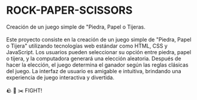# ROCK-PAPER-SCISSORS
Creación de un juego simple de "Piedra, Papel o Tijeras. <br><br>
Este proyecto consiste en la creación de un juego simple de "Piedra, Papel o Tijera" utilizando tecnologías web estándar como HTML, CSS y JavaScript. Los usuarios pueden seleccionar su opción entre piedra, papel o tijera, y la computadora generará una elección aleatoria. Después de hacer la elección, el juego determina el ganador según las reglas clásicas del juego. La interfaz de usuario es amigable e intuitiva, brindando una experiencia de juego interactiva y divertida.<br><br>
🪨 📃 ✂️ FIGHT!
